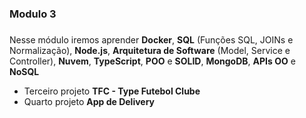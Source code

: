 ### Modulo 3 <h3>
Nesse módulo iremos aprender **Docker**, **SQL** (Funções SQL, JOINs e Normalização), **Node.js**, **Arquitetura de Software** (Model, Service e Controller), **Nuvem**, **TypeScript**, **POO** e **SOLID**, **MongoDB**, **APIs OO** e **NoSQL**

* Terceiro projeto **TFC - Type Futebol Clube**
* Quarto projeto **App de Delivery**